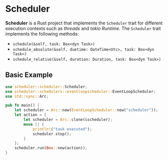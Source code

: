 # Scheduler

**Scheduler** is a Rust project that implements the `Scheduler` trait for different execution contexts such as *threads* and *tokio Runtime*.
The `Scheduler` trait implements the following methods:
* `schedule(&self, task: Box<dyn Task>)`
* `schedule_absolute(&self, duetime: DateTime<Utc>, task: Box<dyn Task>)`
* `schedule_relative(&self, duration: Duration, task: Box<dyn Task>)`

## Basic Example

```rust
use scheduler::scheduler::Scheduler;
use scheduler::schedulers::eventloopscheduler::EventLoopScheduler;
use std::sync::Arc;

pub fn main() {
    let scheduler = Arc::new(EventLoopScheduler::new("scheduler"));
    let action = {
        let scheduler = Arc::clone(&scheduler);
        move || {
            println!("task executed");
            scheduler.stop();
        }
    };
    scheduler.run(Box::new(action));
}
```

